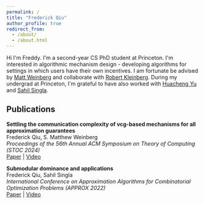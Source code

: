 ```yaml
---
permalink: /
title: "Frederick Qiu"
author_profile: true
redirect_from: 
  - /about/
  - /about.html
---
```

Hi I'm Freddy. I'm a second-year CS PhD student at Princeton. I'm interested in algorithmic mechanism design - developing algorithms for settings in which users have their own incentives. I am fortunate be advised by [Matt Weinberg](https://www.cs.princeton.edu/~smattw/) and collaborate with [Robert Kleinberg](https://www.cs.cornell.edu/~rdk/). During my undergrad at Princeton, I'm grateful to have also worked with [Huacheng Yu](https://www.cs.princeton.edu/~hy2/) and [Sahil Singla](https://faculty.cc.gatech.edu/~ssingla7/).
## Publications

**Settling the communication complexity of vcg-based mechanisms for all approximation guarantees**\
Frederick Qiu, S. Matthew Weinberg\
*Proceedings of the 56th Annual ACM Symposium on Theory of Computing (STOC 2024)* \
[Paper](https://dl.acm.org/doi/abs/10.1145/3618260.3649706) | [Video](https://www.youtube.com/watch?v=FciXVzrBWMY)


**Submodular dominance and applications**\
Frederick Qiu, Sahil Singla\
*International Conference on Approximation Algorithms for Combinatorial Optimization Problems (APPROX 2022)* \
[Paper](https://arxiv.org/abs/2207.04957) | [Video](https://www.youtube.com/watch?v=Zt5cZSt1q3U)
